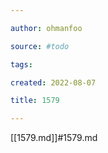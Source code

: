 ```yaml
---

author: ohmanfoo

source: #todo

tags: 

created: 2022-08-07

title: 1579

---
```

[[1579.md]]#1579.md